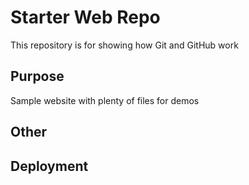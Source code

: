 # Starter Web Repo

This repository is for showing how Git and GitHub work

## Purpose

Sample website with plenty of files for demos

## Other

## Deployment